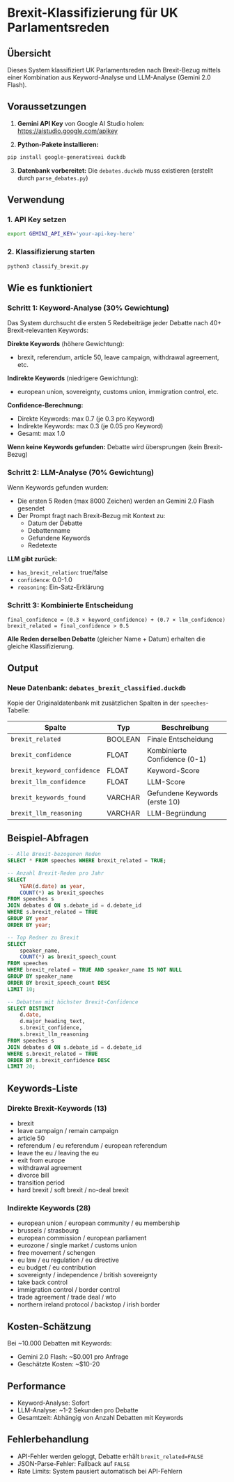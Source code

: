 # Brexit-Klassifizierung für UK Parlamentsreden

## Übersicht

Dieses System klassifiziert UK Parlamentsreden nach Brexit-Bezug mittels einer Kombination aus Keyword-Analyse und LLM-Analyse (Gemini 2.0 Flash).

## Voraussetzungen

1. **Gemini API Key** von Google AI Studio holen: https://aistudio.google.com/apikey

2. **Python-Pakete installieren:**
```bash
pip install google-generativeai duckdb
```

3. **Datenbank vorbereitet:** Die `debates.duckdb` muss existieren (erstellt durch `parse_debates.py`)

## Verwendung

### 1. API Key setzen

```bash
export GEMINI_API_KEY='your-api-key-here'
```

### 2. Klassifizierung starten

```bash
python3 classify_brexit.py
```

## Wie es funktioniert

### Schritt 1: Keyword-Analyse (30% Gewichtung)

Das System durchsucht die ersten 5 Redebeiträge jeder Debatte nach 40+ Brexit-relevanten Keywords:

**Direkte Keywords** (höhere Gewichtung):
- brexit, referendum, article 50, leave campaign, withdrawal agreement, etc.

**Indirekte Keywords** (niedrigere Gewichtung):
- european union, sovereignty, customs union, immigration control, etc.

**Confidence-Berechnung:**
- Direkte Keywords: max 0.7 (je 0.3 pro Keyword)
- Indirekte Keywords: max 0.3 (je 0.05 pro Keyword)
- Gesamt: max 1.0

**Wenn keine Keywords gefunden:** Debatte wird übersprungen (kein Brexit-Bezug)

### Schritt 2: LLM-Analyse (70% Gewichtung)

Wenn Keywords gefunden wurden:
- Die ersten 5 Reden (max 8000 Zeichen) werden an Gemini 2.0 Flash gesendet
- Der Prompt fragt nach Brexit-Bezug mit Kontext zu:
  - Datum der Debatte
  - Debattenname
  - Gefundene Keywords
  - Redetexte

**LLM gibt zurück:**
- `has_brexit_relation`: true/false
- `confidence`: 0.0-1.0
- `reasoning`: Ein-Satz-Erklärung

### Schritt 3: Kombinierte Entscheidung

```
final_confidence = (0.3 × keyword_confidence) + (0.7 × llm_confidence)
brexit_related = final_confidence > 0.5
```

**Alle Reden derselben Debatte** (gleicher Name + Datum) erhalten die gleiche Klassifizierung.

## Output

### Neue Datenbank: `debates_brexit_classified.duckdb`

Kopie der Originaldatenbank mit zusätzlichen Spalten in der `speeches`-Tabelle:

| Spalte | Typ | Beschreibung |
|--------|-----|--------------|
| `brexit_related` | BOOLEAN | Finale Entscheidung |
| `brexit_confidence` | FLOAT | Kombinierte Confidence (0-1) |
| `brexit_keyword_confidence` | FLOAT | Keyword-Score |
| `brexit_llm_confidence` | FLOAT | LLM-Score |
| `brexit_keywords_found` | VARCHAR | Gefundene Keywords (erste 10) |
| `brexit_llm_reasoning` | VARCHAR | LLM-Begründung |

## Beispiel-Abfragen

```sql
-- Alle Brexit-bezogenen Reden
SELECT * FROM speeches WHERE brexit_related = TRUE;

-- Anzahl Brexit-Reden pro Jahr
SELECT
    YEAR(d.date) as year,
    COUNT(*) as brexit_speeches
FROM speeches s
JOIN debates d ON s.debate_id = d.debate_id
WHERE s.brexit_related = TRUE
GROUP BY year
ORDER BY year;

-- Top Redner zu Brexit
SELECT
    speaker_name,
    COUNT(*) as brexit_speech_count
FROM speeches
WHERE brexit_related = TRUE AND speaker_name IS NOT NULL
GROUP BY speaker_name
ORDER BY brexit_speech_count DESC
LIMIT 10;

-- Debatten mit höchster Brexit-Confidence
SELECT DISTINCT
    d.date,
    d.major_heading_text,
    s.brexit_confidence,
    s.brexit_llm_reasoning
FROM speeches s
JOIN debates d ON s.debate_id = d.debate_id
WHERE s.brexit_related = TRUE
ORDER BY s.brexit_confidence DESC
LIMIT 20;
```

## Keywords-Liste

### Direkte Brexit-Keywords (13)
- brexit
- leave campaign / remain campaign
- article 50
- referendum / eu referendum / european referendum
- leave the eu / leaving the eu
- exit from europe
- withdrawal agreement
- divorce bill
- transition period
- hard brexit / soft brexit / no-deal brexit

### Indirekte Keywords (28)
- european union / european community / eu membership
- brussels / strasbourg
- european commission / european parliament
- eurozone / single market / customs union
- free movement / schengen
- eu law / eu regulation / eu directive
- eu budget / eu contribution
- sovereignty / independence / british sovereignty
- take back control
- immigration control / border control
- trade agreement / trade deal / wto
- northern ireland protocol / backstop / irish border

## Kosten-Schätzung

Bei ~10.000 Debatten mit Keywords:
- Gemini 2.0 Flash: ~$0.001 pro Anfrage
- Geschätzte Kosten: ~$10-20

## Performance

- Keyword-Analyse: Sofort
- LLM-Analyse: ~1-2 Sekunden pro Debatte
- Gesamtzeit: Abhängig von Anzahl Debatten mit Keywords

## Fehlerbehandlung

- API-Fehler werden geloggt, Debatte erhält `brexit_related=FALSE`
- JSON-Parse-Fehler: Fallback auf `FALSE`
- Rate Limits: System pausiert automatisch bei API-Fehlern
